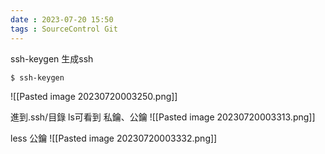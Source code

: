 ```yaml
---
date : 2023-07-20 15:50
tags : SourceControl Git
---
```


ssh-keygen 生成ssh
```
$ ssh-keygen
```

![[Pasted image 20230720003250.png]]

進到.ssh/目錄 ls可看到 私鑰、公鑰
![[Pasted image 20230720003313.png]]

less 公鑰
![[Pasted image 20230720003332.png]]